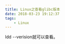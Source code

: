 ```yaml
---
title: Linux之查看glibc版本
date: 2018-03-23 19:12:37
tags:
	- Linux
---
```




ldd --verision就可以查看。


